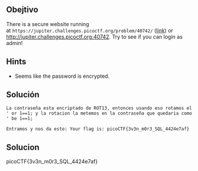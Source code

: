 ## Obejtivo
There is a secure website running at `https://jupiter.challenges.picoctf.org/problem/40742/` ([link](https://jupiter.challenges.picoctf.org/problem/40742/)) or http://jupiter.challenges.picoctf.org:40742. Try to see if you can login as admin!

## Hints
- Seems like the password is encrypted.

## Solución
```
La contraseña esta encriptado de ROT13, entonces usando eso rotamos el ' or 1==1; y la rotacion la metemos en la contraseña que quedaria como ' be 1==1;

Entramos y nos da esto: Your flag is: picoCTF{3v3n_m0r3_SQL_4424e7af}
```
## Solucion
picoCTF{3v3n_m0r3_SQL_4424e7af}